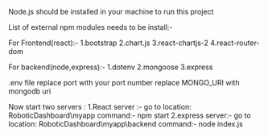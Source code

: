 Node.js should be installed in your machine to run this project

List of external npm modules needs to be install:-

For Frontend(react):-
1.bootstrap
2.chart.js
3.react-chartjs-2
4.react-router-dom

For backend(node,express):-
1.dotenv
2.mongoose
3.express

.env file 
replace port with your port number
replace MONGO_URI with mongodb uri

Now start two servers :
1.React server :-
    go to location: RoboticDashboard\myapp
    command:-
    npm start
2.express server:-
    go to location: RoboticDashboard\myapp\backend
    command:-
    node index.js
